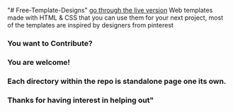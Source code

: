 "# Free-Template-Designs"
[go through the live version](https://armans-free-templates-design.000webhostapp.com)
Web templates made with HTML & CSS that you can use them for your next project, most of the templates are inspired by designers from pinterest
### You want to Contribute?
### You are welcome!
### Each directory within the repo is standalone page one its own. 
### Thanks for having interest in helping out"
